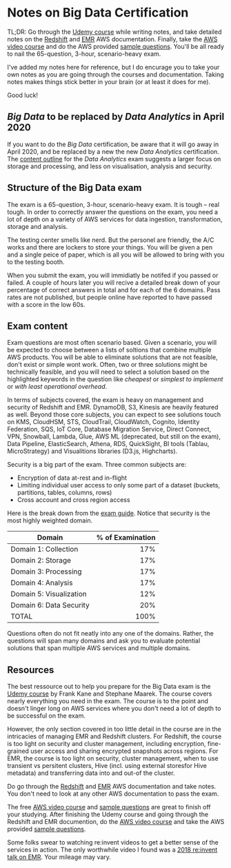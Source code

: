 # Notes on Big Data Certification

TL;DR: Go through the [Udemy course](https://www.udemy.com/course/aws-big-data/) while writing notes, and take detailed notes on the [Redshift](https://docs.aws.amazon.com/redshift/latest/mgmt/welcome.html) and [EMR](https://docs.aws.amazon.com/emr/latest/ManagementGuide/emr-what-is-emr.html) AWS documentation. Finally, take the [AWS video course](https://www.aws.training/Details/eLearning?id=35364) and do the AWS provided [sample questions](https://d1.awsstatic.com/training-and-certification/docs-bigdata-spec/BD-S%20Sample%20Questions%20for%20Web.pdf). You'll be all ready to nail the 65-question, 3-hour, scenario-heavy exam.

I've added my notes here for reference, but I do encurage you to take your own notes as you are going through the courses and documentation. Taking notes makes things stick better in your brain (or at least it does for me).

Good luck!

## *Big Data* to be replaced by *Data Analytics* in April 2020

If you want to do the *Big Data* certification, be aware that it will go away in April 2020, and be replaced by a new the new *Data Analytics* certification. The [content outline](https://d1.awsstatic.com/training-and-certification/docs-data-analytics-specialty/AWS%20Certified%20Data%20Analytics%20-%20Specialty%20Exam%20Guide_v1.0_08-23-2019_FINAL.pdf) for the *Data Analytics* exam suggests a larger focus on storage and processing, and less on visualisation, analysis and security.

## Structure of the Big Data exam

The exam is a 65-question, 3-hour, scenario-heavy exam. It is tough – real tough. In order to correctly answer the questions on the exam, you need a lot of depth on a variety of AWS services for data ingestion, transformation, storage and analysis.

The testing center smells like nerd. But the personel are friendly, the A/C works and there are lockers to store your things. You will be given a pen and a single peice of paper, which is all you will be allowed to bring with you to the testing booth.

When you submit the exam, you will immidiatly be notifed if you passed or failed. A couple of hours later you will recive a detailed break down of your percentage of correct answers in total and for each of the 6 domains. Pass rates are not published, but people online have reported to have passed with a score in the low 60s.

## Exam content

Exam questions are most often scenario based. Given a scenario, you will be expected to choose between a lists of soltions that combine multiple AWS products. You will be able to eliminate solutions that are not feasible, don't exist or simple wont work. Often, two or three solutions might be technically feasible, and you will need to select a solution based on the highlighted keywords in the question like *cheapest* or *simplest to implement* or *with least operational overhead*.

In terms of subjects covered, the exam is heavy on management and security of Redshift and EMR. DynamoDB, S3, Kinesis are heavily featured as well. Beyond those core subjects, you can expect to see solutions touch on KMS, CloudHSM, STS, CloudTrail, CloudWatch, Cognito, Identity Federation, SQS, IoT Core, Database Migration Service, Direct Connect, VPN, Snowball, Lambda, Glue, AWS ML (deprecated, but still on the exam), Data Pipeline, ElasticSearch, Athena, RDS, QuickSight, BI tools (Tablau, MicroStrategy) and Visualitions libraries (D3.js, Highcharts).

Security is a big part of the exam. Three common subjects are:

* Encryption of data at-rest and in-flight
* Limiting individual user access to only some part of a dataset (buckets, partitions, tables, columns, rows)
* Cross account and cross region access

Here is the break down from the [exam guide](https://d1.awsstatic.com/training-and-certification/docs-bigdata-spec/AWS%20Certified%20Big%20Data%20-%20Specialty_Exam%20Guide_v1.4_FINAL.pdf). Notice that security is the most highly weighted domain.

| Domain                     | % of Examination |
| -------------------------- | ---------------: |
| Domain 1: Collection       |              17% |
| Domain 2: Storage          |              17% |
| Domain 3: Processing       |              17% |
| Domain 4: Analysis         |              17% |
| Domain 5: Visualization    |              12% |
| Domain 6: Data Security    |              20% |
| TOTAL                      |             100% |

Questions often do not fit neatly into any one of the domains. Rather, the questions will span many domains and ask you to evaluate potential solutions that span multiple AWS services and multiple domains.

## Resources

The best ressource out to help you prepare for the Big Data exam is the [Udemy course](https://www.udemy.com/course/aws-big-data/) by Frank Kane and Stephane Maarek. The course covers nearly everything you need in the exam. The course is to the point and doesn't linger long on AWS services where you don't need a lot of depth to be successful on the exam.

However, the only section covered in too little detail in the course are in the intricacies of managing EMR and Redshift clusters. For Redshift, the course is too light on security and cluster management, including encryption, fine-grained user access and sharing encrypted snapshots across regions. For EMR, the course is too light on security, cluster management, when to use transient vs persitent clusters, Hive (incl. using external storesfor Hive metadata) and transferring data into and out-of the cluster.

Do go through the [Redshift](https://docs.aws.amazon.com/redshift/latest/mgmt/welcome.html) and [EMR](https://docs.aws.amazon.com/emr/latest/ManagementGuide/emr-what-is-emr.html) AWS documentation and take notes. You don't need to look at any other AWS documentation to pass the exam.

The free [AWS video course](https://www.aws.training/Details/eLearning?id=35364) and [sample questions](https://d1.awsstatic.com/training-and-certification/docs-bigdata-spec/BD-S%20Sample%20Questions%20for%20Web.pdf) are great to finish off your studying. After finishing the Udemy course and going through the Redshift and EMR documention, do the [AWS video course](https://www.aws.training/Details/eLearning?id=35364) and take the AWS provided [sample questions](https://d1.awsstatic.com/training-and-certification/docs-bigdata-spec/BD-S%20Sample%20Questions%20for%20Web.pdf).

Some folks swear to watching re:invent videos to get a better sense of the services in action. The only worthwhile video I found was a [2018 re:invent talk on EMR](https://www.youtube.com/watch?v=ISl9sTzxoSo). Your mileage may vary.
